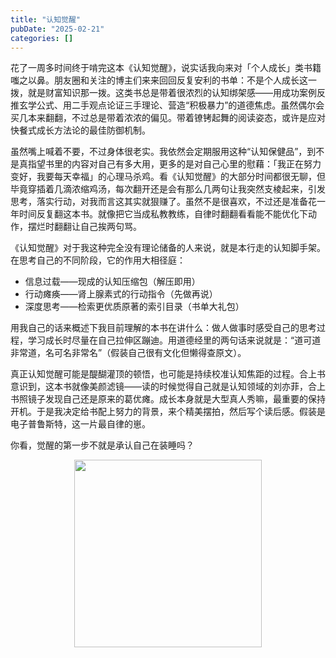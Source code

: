 ```yaml
---
title: "认知觉醒"
pubDate: "2025-02-21"
categories: []
---
```


花了一周多时间终于啃完这本《认知觉醒》，说实话我向来对「个人成长」类书籍嗤之以鼻。朋友圈和关注的博主们来来回回反复安利的书单：不是个人成长这一拨，就是财富知识那一拨。这类书总是带着很浓烈的认知绑架感——用成功案例反推玄学公式、用二手观点论证三手理论、营造“积极暴力”的道德焦虑。虽然偶尔会买几本来翻翻，不过总是带着浓浓的偏见。带着镣铐起舞的阅读姿态，或许是应对快餐式成长方法论的最佳防御机制。

虽然嘴上喊着不要，不过身体很老实。我依然会定期服用这种“认知保健品”，到不是真指望书里的内容对自己有多大用，更多的是对自己心里的慰藉：「我正在努力变好，我要每天幸福」的心理马杀鸡。看《认知觉醒》的大部分时间都很无聊，但毕竟穿插着几滴浓缩鸡汤，每次翻开还是会有那么几两句让我突然支棱起来，引发思考，落实行动，对我而言这其实就狠赚了。虽然不是很喜欢，不过还是准备花一年时间反复翻这本书。就像把它当成私教教练，自律时翻翻看看能不能优化下动作，摆烂时翻翻让自己挨两句骂。

《认知觉醒》对于我这种完全没有理论储备的人来说，就是本行走的认知脚手架。在思考自己的不同阶段，它的作用大相径庭：

- 信息过载——现成的认知压缩包（解压即用）
- 行动瘫痪——肾上腺素式的行动指令（先做再说）
- 深度思考——检索更优质原著的索引目录（书单大礼包）

用我自己的话来概述下我目前理解的本书在讲什么：做人做事时感受自己的思考过程，学习成长时尽量在自己拉伸区蹦迪。用道德经里的两句话来说就是：“道可道非常道，名可名非常名”（假装自己很有文化但懒得查原文）。

真正认知觉醒可能是醍醐灌顶的顿悟，也可能是持续校准认知焦距的过程。合上书意识到，这本书就像美颜滤镜——读的时候觉得自己就是认知领域的刘亦菲，合上书照镜子发现自己还是原来的葛优瘫。成长本身就是大型真人秀嘛，最重要的保持开机。于是我决定给书配上努力的背景，来个精美摆拍，然后写个读后感。假装是电子普鲁斯特，这一片最自律的崽。

你看，觉醒的第一步不就是承认自己在装睡吗？

<figure class="half"  align="center">
<img src = "https://img.beyondxin.top/2024/202502230620565.png" width=300>
</figure>